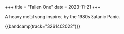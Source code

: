 +++
title = "Fallen One"
date = 2023-11-21
+++

A heavy metal song inspired by the 1980s Satanic Panic.

{{bandcamp(track="3261402022")}}


